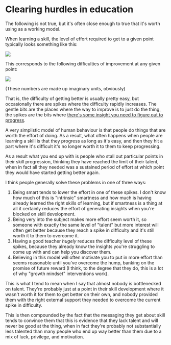 # Clearing hurdles in education

The following is not true, but it's often close enough to true that it's worth using as a working model.

When learning a skill, the level of effort required to get to a given point typically looks something like this:

<img src="/images/effortskillgraph.png">

This corresponds to the following difficulties of improvement at any given point:

<img src="/images/difficultyskillgraph.png">

(These numbers are made up imaginary units, obviously)

That is, the difficulty of getting better is usually pretty easy, but occasionally there are spikes where the difficulty rapidly increases. The gentle bits are the places where the way to improve is to just do the thing, the spikes are the bits where [there's some insight you need to figure out to progress](https://drmaciver.substack.com/p/how-to-do-everything).

A very simplistic model of human behaviour is that people do things that are worth the effort of doing. As a result, what often happens when people are learning a skill is that they progress as long as it's easy, and then they hit a part where it's difficult it's no longer worth it to them to keep progressing.

As a result what you end up with is people who stall out particular points in their skill progression, thinking they have reached the limit of their talent, when in fact all they needed was a sustained period of effort at which point they would have started getting better again.

I think people generally solve these problems in one of three ways:

1. Being smart tends to lower the effort in one of these spikes. I don't know how much of this is "intrinsic" smartness and how much is having already learned the right skills of learning, but if smartness is a thing at all it certainly reduces the effort of generating insights when you're blocked on skill development.
2. Being very into the subject makes more effort seem worth it, so someone with exactly the same level of "talent" but more interest will often get better because they reach a spike in difficulty and it's still worth it to them to overcome it.
3. Having a good teacher *hugely* reduces the difficulty level of these spikes, because they already know the insights you're struggling to come up with and can help you discover them.
4. Believing in this model will often motivate you to put in more effort than seems reasonable until you've overcome the hump, banking on the promise of future reward (I think, to the degree that they do, this is a lot of why "growth mindset" interventions work).

This is what I tend to mean when I say that almost nobody is bottlenecked on talent. They're probably just at a point in their skill development where it wasn't worth it for them to get better on their own, and nobody provided them with the right external support they needed to overcome the current spike in difficulty.

This is then compounded by the fact that the messaging they get about skill tends to convince them that this is evidence that they lack talent and will never be good at the thing, when in fact they're probably not substantially less talented than many people who end up way better than them due to a mix of luck, privilege, and motivation.

